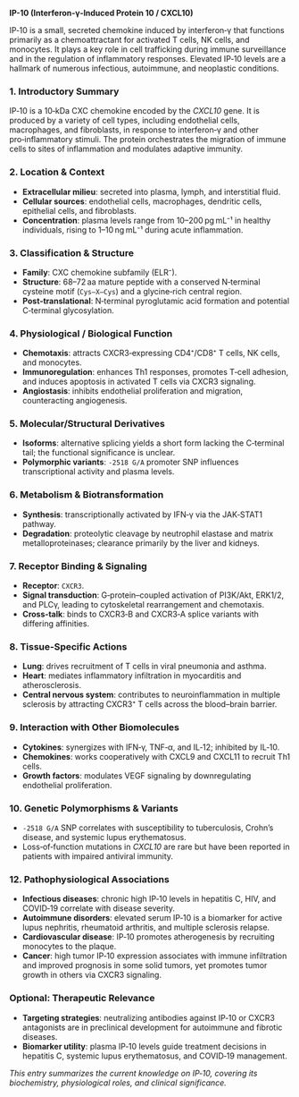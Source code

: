 **IP-10 (Interferon‑γ‑Induced Protein 10 / CXCL10)**  

IP‑10 is a small, secreted chemokine induced by interferon‑γ that functions primarily as a chemoattractant for activated T cells, NK cells, and monocytes. It plays a key role in cell trafficking during immune surveillance and in the regulation of inflammatory responses. Elevated IP‑10 levels are a hallmark of numerous infectious, autoimmune, and neoplastic conditions.

### 1. Introductory Summary  
IP‑10 is a 10‑kDa CXC chemokine encoded by the *CXCL10* gene. It is produced by a variety of cell types, including endothelial cells, macrophages, and fibroblasts, in response to interferon‑γ and other pro‑inflammatory stimuli. The protein orchestrates the migration of immune cells to sites of inflammation and modulates adaptive immunity.

### 2. Location & Context  
- **Extracellular milieu**: secreted into plasma, lymph, and interstitial fluid.  
- **Cellular sources**: endothelial cells, macrophages, dendritic cells, epithelial cells, and fibroblasts.  
- **Concentration**: plasma levels range from 10–200 pg mL⁻¹ in healthy individuals, rising to 1–10 ng mL⁻¹ during acute inflammation.

### 3. Classification & Structure  
- **Family**: CXC chemokine subfamily (ELR⁻).  
- **Structure**: 68–72 aa mature peptide with a conserved N‑terminal cysteine motif (`Cys–X–Cys`) and a glycine‑rich central region.  
- **Post‑translational**: N‑terminal pyroglutamic acid formation and potential C‑terminal glycosylation.

### 4. Physiological / Biological Function  
- **Chemotaxis**: attracts CXCR3‑expressing CD4⁺/CD8⁺ T cells, NK cells, and monocytes.  
- **Immunoregulation**: enhances Th1 responses, promotes T‑cell adhesion, and induces apoptosis in activated T cells via CXCR3 signaling.  
- **Angiostasis**: inhibits endothelial proliferation and migration, counteracting angiogenesis.

### 5. Molecular/Structural Derivatives  
- **Isoforms**: alternative splicing yields a short form lacking the C‑terminal tail; the functional significance is unclear.  
- **Polymorphic variants**: `-2518 G/A` promoter SNP influences transcriptional activity and plasma levels.

### 6. Metabolism & Biotransformation  
- **Synthesis**: transcriptionally activated by IFN‑γ via the JAK‑STAT1 pathway.  
- **Degradation**: proteolytic cleavage by neutrophil elastase and matrix metalloproteinases; clearance primarily by the liver and kidneys.

### 7. Receptor Binding & Signaling  
- **Receptor**: `CXCR3`.  
- **Signal transduction**: G‑protein–coupled activation of PI3K/Akt, ERK1/2, and PLCγ, leading to cytoskeletal rearrangement and chemotaxis.  
- **Cross‑talk**: binds to CXCR3‑B and CXCR3‑A splice variants with differing affinities.

### 8. Tissue‑Specific Actions  
- **Lung**: drives recruitment of T cells in viral pneumonia and asthma.  
- **Heart**: mediates inflammatory infiltration in myocarditis and atherosclerosis.  
- **Central nervous system**: contributes to neuroinflammation in multiple sclerosis by attracting CXCR3⁺ T cells across the blood–brain barrier.

### 9. Interaction with Other Biomolecules  
- **Cytokines**: synergizes with IFN‑γ, TNF‑α, and IL‑12; inhibited by IL‑10.  
- **Chemokines**: works cooperatively with CXCL9 and CXCL11 to recruit Th1 cells.  
- **Growth factors**: modulates VEGF signaling by downregulating endothelial proliferation.

### 10. Genetic Polymorphisms & Variants  
- `-2518 G/A` SNP correlates with susceptibility to tuberculosis, Crohn’s disease, and systemic lupus erythematosus.  
- Loss‑of‑function mutations in *CXCL10* are rare but have been reported in patients with impaired antiviral immunity.

### 12. Pathophysiological Associations  
- **Infectious diseases**: chronic high IP‑10 levels in hepatitis C, HIV, and COVID‑19 correlate with disease severity.  
- **Autoimmune disorders**: elevated serum IP‑10 is a biomarker for active lupus nephritis, rheumatoid arthritis, and multiple sclerosis relapse.  
- **Cardiovascular disease**: IP‑10 promotes atherogenesis by recruiting monocytes to the plaque.  
- **Cancer**: high tumor IP‑10 expression associates with immune infiltration and improved prognosis in some solid tumors, yet promotes tumor growth in others via CXCR3 signaling.

### Optional: Therapeutic Relevance  
- **Targeting strategies**: neutralizing antibodies against IP‑10 or CXCR3 antagonists are in preclinical development for autoimmune and fibrotic diseases.  
- **Biomarker utility**: plasma IP‑10 levels guide treatment decisions in hepatitis C, systemic lupus erythematosus, and COVID‑19 management.

*This entry summarizes the current knowledge on IP‑10, covering its biochemistry, physiological roles, and clinical significance.*